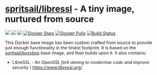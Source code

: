 [hub]: https://hub.docker.com/r/spritsail/libressl
[git]: https://github.com/spritsail/libressl/tree/libressl
[drone]: https://drone.spritsail.io/spritsail/libressl
[mbdg]: https://microbadger.com/images/spritsail/libressl:libressl

# [spritsail/libressl][hub] - A tiny image, nurtured from source
[![](https://images.microbadger.com/badges/image/spritsail/libressl:libressl.svg)][mbdg]
[![](https://images.microbadger.com/badges/version/spritsail/libressl:libressl.svg)][hub]
[![](https://images.microbadger.com/badges/commit/spritsail/libressl:libressl.svg)][git]
[![Docker Stars](https://img.shields.io/docker/stars/spritsail/libressl.svg)][hub]
[![Docker Pulls](https://img.shields.io/docker/pulls/spritsail/libressl.svg)][hub]
[![Build Status](https://drone.spritsail.io/api/badges/spritsail/libressl/status.svg)][drone]

This Docker base image has been custom crafted from source to provide just enough functionality in the tiniest footprint. It is based on the [spritsail/busybox](https://github.com/spritsail/busybox) base image, and then builds upon it. It also contains:

* LibreSSL - _An OpenSSL fork aiming to modernise code and improve security_ | https://www.libressl.org/
